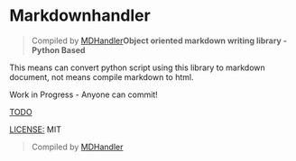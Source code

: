 # Markdownhandler
> Compiled by [MDHandler]( https://github.com/DPS0340/Markdownhandler )**Object oriented markdown writing library - Python Based**

This means can convert python script using this library to markdown document, not means compile markdown to html.

Work in Progress - Anyone can commit!

[TODO]( https://github.com/DPS0340/Markdownhandler/blob/master/TODO.md )

[LICENSE:]( https://github.com/DPS0340/Markdownhandler/blob/master/TODO.md ) MIT

> Compiled by [MDHandler]( https://github.com/DPS0340/Markdownhandler )